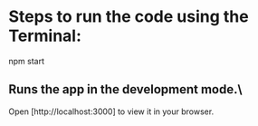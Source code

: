 
# Steps to run the code using the Terminal:
 npm start

## Runs the app in the development mode.\
Open [http://localhost:3000] to view it in your browser.

